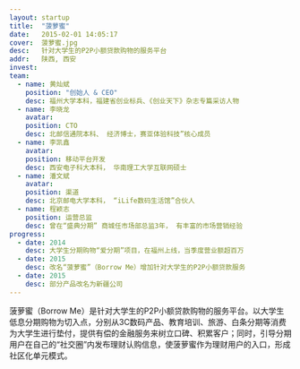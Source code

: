 ```yaml
---
layout: startup
title:  "菠萝蜜"
date:   2015-02-01 14:05:17
cover:	菠萝蜜.jpg
desc:	针对大学生的P2P小额贷款购物的服务平台
addr:	陕西, 西安
invest:	
team:	
  - name: 黄灿斌
    position: "创始人 & CEO"
    desc: 福州大学本科，福建省创业标兵、《创业天下》杂志专篇采访人物
  - name: 李晓龙
    avatar: 
    position: CTO
    desc: 北邮信通院本科、 经济博士，赛亚体验科技”核心成员
  - name: 李凯鑫
    avatar: 
    position: 移动平台开发
    desc: 西安电子科大本科， 华南理工大学互联网硕士
  - name: 潘文斌
    avatar:
    position: 渠道
    desc: 北京邮电大学本科， “iLife数码生活馆”合伙人
  - name: 程颖志
    position: 运营总监
    desc: 曾在“盛典分期” 商城任市场部总监3年， 有丰富的市场营销经验
progress:
  - date: 2014
    desc: 大学生分期购物“爱分期”项目，在福州上线，当季度营业额超百万
  - date: 2015
    desc: 改名“菠萝蜜”（Borrow Me）增加针对大学生的P2P小额贷款服务
  - date: 2015
    desc: 部分产品改名为新疆公司
---
```


菠萝蜜（Borrow Me）是针对大学生的P2P小额贷款购物的服务平台。以大学生低息分期购物为切入点，分别从3C数码产品、教育培训、旅游、白条分期等消费为大学生进行垫付，提供有偿的金融服务来树立口碑、积累客户；同时，引导分期用户在自己的“社交圈”内发布理财认购信息，使菠萝蜜作为理财用户的入口，形成社区化单元模式。
